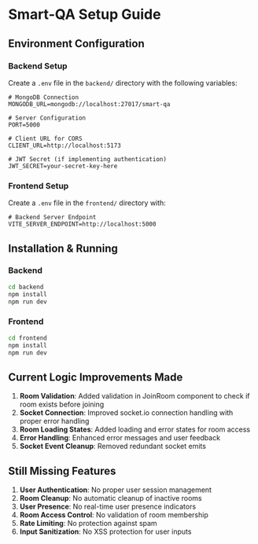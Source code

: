 # Smart-QA Setup Guide

## Environment Configuration

### Backend Setup
Create a `.env` file in the `backend/` directory with the following variables:

```env
# MongoDB Connection
MONGODB_URL=mongodb://localhost:27017/smart-qa

# Server Configuration
PORT=5000

# Client URL for CORS
CLIENT_URL=http://localhost:5173

# JWT Secret (if implementing authentication)
JWT_SECRET=your-secret-key-here
```

### Frontend Setup
Create a `.env` file in the `frontend/` directory with:

```env
# Backend Server Endpoint
VITE_SERVER_ENDPOINT=http://localhost:5000
```

## Installation & Running

### Backend
```bash
cd backend
npm install
npm run dev
```

### Frontend
```bash
cd frontend
npm install
npm run dev
```

## Current Logic Improvements Made

1. **Room Validation**: Added validation in JoinRoom component to check if room exists before joining
2. **Socket Connection**: Improved socket.io connection handling with proper error handling
3. **Room Loading States**: Added loading and error states for room access
4. **Error Handling**: Enhanced error messages and user feedback
5. **Socket Event Cleanup**: Removed redundant socket emits

## Still Missing Features

1. **User Authentication**: No proper user session management
2. **Room Cleanup**: No automatic cleanup of inactive rooms
3. **User Presence**: No real-time user presence indicators
4. **Room Access Control**: No validation of room membership
5. **Rate Limiting**: No protection against spam
6. **Input Sanitization**: No XSS protection for user inputs 